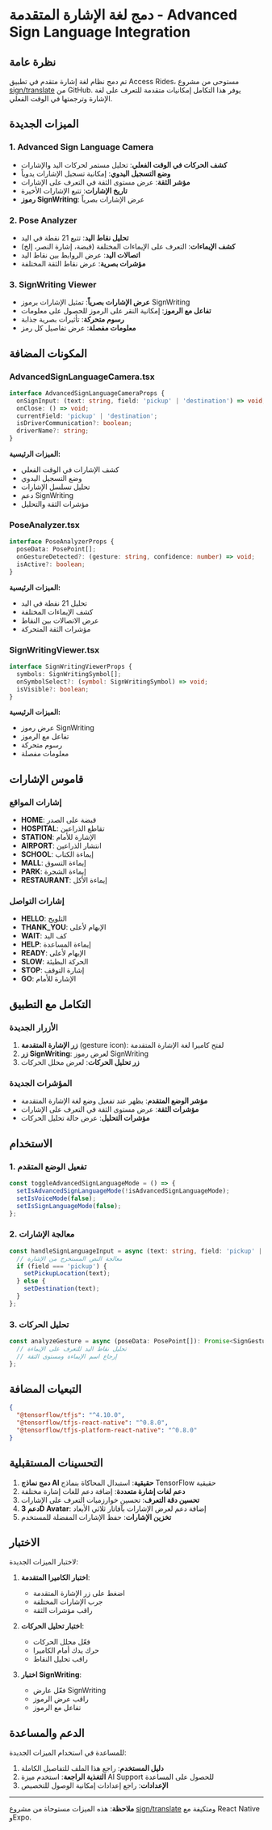 # دمج لغة الإشارة المتقدمة - Advanced Sign Language Integration

## نظرة عامة

تم دمج نظام لغة إشارة متقدم في تطبيق Access Rides، مستوحى من مشروع [sign/translate](https://github.com/sign/translate) من GitHub. يوفر هذا التكامل إمكانيات متقدمة للتعرف على لغة الإشارة وترجمتها في الوقت الفعلي.

## الميزات الجديدة

### 1. Advanced Sign Language Camera
- **كشف الحركات في الوقت الفعلي**: تحليل مستمر لحركات اليد والإشارات
- **وضع التسجيل اليدوي**: إمكانية تسجيل الإشارات يدوياً
- **مؤشر الثقة**: عرض مستوى الثقة في التعرف على الإشارات
- **تاريخ الإشارات**: تتبع الإشارات الأخيرة
- **رموز SignWriting**: عرض الإشارات بصرياً

### 2. Pose Analyzer
- **تحليل نقاط اليد**: تتبع 21 نقطة في اليد
- **كشف الإيماءات**: التعرف على الإيماءات المختلفة (قبضة، إشارة النصر، إلخ)
- **اتصالات اليد**: عرض الروابط بين نقاط اليد
- **مؤشرات بصرية**: عرض نقاط الثقة المختلفة

### 3. SignWriting Viewer
- **عرض الإشارات بصرياً**: تمثيل الإشارات برموز SignWriting
- **تفاعل مع الرموز**: إمكانية النقر على الرموز للحصول على معلومات
- **رسوم متحركة**: تأثيرات بصرية جذابة
- **معلومات مفصلة**: عرض تفاصيل كل رمز

## المكونات المضافة

### AdvancedSignLanguageCamera.tsx
```typescript
interface AdvancedSignLanguageCameraProps {
  onSignInput: (text: string, field: 'pickup' | 'destination') => void;
  onClose: () => void;
  currentField: 'pickup' | 'destination';
  isDriverCommunication?: boolean;
  driverName?: string;
}
```

**الميزات الرئيسية:**
- كشف الإشارات في الوقت الفعلي
- وضع التسجيل اليدوي
- تحليل تسلسل الإشارات
- دعم SignWriting
- مؤشرات الثقة والتحليل

### PoseAnalyzer.tsx
```typescript
interface PoseAnalyzerProps {
  poseData: PosePoint[];
  onGestureDetected?: (gesture: string, confidence: number) => void;
  isActive?: boolean;
}
```

**الميزات الرئيسية:**
- تحليل 21 نقطة في اليد
- كشف الإيماءات المختلفة
- عرض الاتصالات بين النقاط
- مؤشرات الثقة المتحركة

### SignWritingViewer.tsx
```typescript
interface SignWritingViewerProps {
  symbols: SignWritingSymbol[];
  onSymbolSelect?: (symbol: SignWritingSymbol) => void;
  isVisible?: boolean;
}
```

**الميزات الرئيسية:**
- عرض رموز SignWriting
- تفاعل مع الرموز
- رسوم متحركة
- معلومات مفصلة

## قاموس الإشارات

### إشارات المواقع
- **HOME**: قبضة على الصدر
- **HOSPITAL**: تقاطع الذراعين
- **STATION**: الإشارة للأمام
- **AIRPORT**: انتشار الذراعين
- **SCHOOL**: إيماءة الكتاب
- **MALL**: إيماءة التسوق
- **PARK**: إيماءة الشجرة
- **RESTAURANT**: إيماءة الأكل

### إشارات التواصل
- **HELLO**: التلويح
- **THANK_YOU**: الإبهام لأعلى
- **WAIT**: كف اليد
- **HELP**: إيماءة المساعدة
- **READY**: الإبهام لأعلى
- **SLOW**: الحركة البطيئة
- **STOP**: إشارة التوقف
- **GO**: الإشارة للأمام

## التكامل مع التطبيق

### الأزرار الجديدة
1. **زر الإشارة المتقدمة** (gesture icon): لفتح كاميرا لغة الإشارة المتقدمة
2. **زر SignWriting**: لعرض رموز SignWriting
3. **زر تحليل الحركات**: لعرض محلل الحركات

### المؤشرات الجديدة
- **مؤشر الوضع المتقدم**: يظهر عند تفعيل وضع لغة الإشارة المتقدمة
- **مؤشرات الثقة**: عرض مستوى الثقة في التعرف على الإشارات
- **مؤشرات التحليل**: عرض حالة تحليل الحركات

## الاستخدام

### 1. تفعيل الوضع المتقدم
```typescript
const toggleAdvancedSignLanguageMode = () => {
  setIsAdvancedSignLanguageMode(!isAdvancedSignLanguageMode);
  setIsVoiceMode(false);
  setIsSignLanguageMode(false);
};
```

### 2. معالجة الإشارات
```typescript
const handleSignLanguageInput = async (text: string, field: 'pickup' | 'destination') => {
  // معالجة النص المستخرج من الإشارة
  if (field === 'pickup') {
    setPickupLocation(text);
  } else {
    setDestination(text);
  }
};
```

### 3. تحليل الحركات
```typescript
const analyzeGesture = async (poseData: PosePoint[]): Promise<SignGesture | null> => {
  // تحليل نقاط اليد للتعرف على الإيماءة
  // إرجاع اسم الإيماءة ومستوى الثقة
};
```

## التبعيات المضافة

```json
{
  "@tensorflow/tfjs": "^4.10.0",
  "@tensorflow/tfjs-react-native": "^0.8.0",
  "@tensorflow/tfjs-platform-react-native": "^0.8.0"
}
```

## التحسينات المستقبلية

1. **دمج نماذج AI حقيقية**: استبدال المحاكاة بنماذج TensorFlow حقيقية
2. **دعم لغات إشارة متعددة**: إضافة دعم للغات إشارة مختلفة
3. **تحسين دقة التعرف**: تحسين خوارزميات التعرف على الإشارات
4. **دعم 3D Avatar**: إضافة دعم لعرض الإشارات بآفاتار ثلاثي الأبعاد
5. **تخزين الإشارات**: حفظ الإشارات المفضلة للمستخدم

## الاختبار

لاختبار الميزات الجديدة:

1. **اختبار الكاميرا المتقدمة**:
   - اضغط على زر الإشارة المتقدمة
   - جرب الإشارات المختلفة
   - راقب مؤشرات الثقة

2. **اختبار تحليل الحركات**:
   - فعّل محلل الحركات
   - حرك يدك أمام الكاميرا
   - راقب تحليل النقاط

3. **اختبار SignWriting**:
   - فعّل عارض SignWriting
   - راقب عرض الرموز
   - تفاعل مع الرموز

## الدعم والمساعدة

للمساعدة في استخدام الميزات الجديدة:

1. **دليل المستخدم**: راجع هذا الملف للتفاصيل الكاملة
2. **التغذية الراجعة**: استخدم ميزة AI Support للحصول على المساعدة
3. **الإعدادات**: راجع إعدادات إمكانية الوصول للتخصيص

---

**ملاحظة**: هذه الميزات مستوحاة من مشروع [sign/translate](https://github.com/sign/translate) ومتكيفة مع React Native وExpo.
